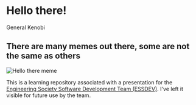 # Hello there!
General Kenobi
## There are many memes out there, some are not the same as others
![Hello there meme](https://i.kym-cdn.com/photos/images/newsfeed/001/361/312/346.jpg)

This is a learning repository associated with a presentation for the [Engineering Society Software Development Team (ESSDEV)](https://engsoc.queensu.ca/index.php/it-team/). I've left it visible for future use by the team.
